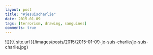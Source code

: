 ```yaml
---
layout: post
title: "#jesuischarlie"
date: 2015-01-09
tags: [terrorism, drawing, sanguines]
comments: true
---
```

![]({{ site.url }}/images/posts/2015/2015-01-09-je-suis-charlie/je-suis-charlie.jpg)

